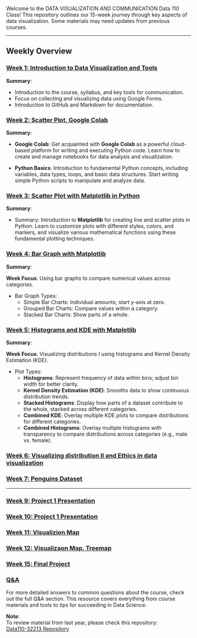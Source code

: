 Welcome to the DATA VISUALIZATION AND COMMUNICATION  Data 110 Class!
This repository outlines our 15-week journey through key aspects of data visualization. Some materials may need updates from previous courses.

---

## Weekly Overview


 ### [Week 1: Introduction to Data Visualization and Tools](Week1.md)
 **Summary**:
- Introduction to the course, syllabus, and key tools for communication.
- Focus on collecting and visualizing data using Google Forms.
- Introduction to GitHub and Markdown for documentation.

### [Week 2: Scatter Plot, Google Colab](Week2.md)
**Summary**: 
- **Google Colab**: Get acquainted with **Google Colab** as a powerful cloud-based platform for writing and executing Python code. Learn how to create and manage notebooks for data analysis and visualization.

- **Python Basics**: Introduction to fundamental Python concepts, including variables, data types, loops, and basic data structures. Start writing simple Python scripts to manipulate and analyze data.


### [Week 3: Scatter Plot with Matplotlib in Python](week3.md)
**Summary**:
- Summary: Introduction to **Matplotlib** for creating line and scatter plots in Python. Learn to customize plots with different styles, colors, and markers, and visualize various mathematical functions using these fundamental plotting techniques.


### [Week 4: Bar Graph with Matplotlib](week4.md)

**Summary**:

**Week Focus**: Using bar graphs to compare numerical values across categories.
- Bar Graph Types:
  -  Simple Bar Charts: Individual amounts; start y-axis at zero.
  -   Grouped Bar Charts: Compare values within a category.
  -   Stacked Bar Charts: Show parts of a whole.



### [Week 5: Histograms and KDE with Matplotlib](Week5.md)

**Summary**:

**Week Focus**: Visualizing distributions I using histograms and Kernel Density Estimation (KDE).
- Plot Types:
  - **Histograms**: Represent frequency of data within bins; adjust bin width for better clarity.
  - **Kernel Density Estimation (KDE)**: Smooths data to show continuous distribution trends.
  - **Stacked Histograms**: Display how parts of a dataset contribute to the whole, stacked across different categories.
  - **Combined KDE**: Overlay multiple KDE plots to compare distributions for different categories.
  - **Combined Histograms**: Overlay multiple histograms with transparency to compare distributions across categories (e.g., male vs. female).
 

### [Week 6: Visualizing distribution II and Ethics in data visualization](week6.md)



### [Week 7: Penguins Dataset](Week7.md)
-----------


### [Week 9: Project 1 Presentation](Week9.md)

### [Week 10: Project 1 Presentation](Week10.md)


### [Week 11: Visualizion Map](Week11.md)


### [Week 12: Visualizaon Map, Treemap](Week12.md)


### [Week 15: Final Project](Final_Project.md)

### [Q&A](Q&A.md)

For more detailed answers to common questions about the course, check out the full Q&A section. This resource covers everything from course materials and tools to tips for succeeding in Data Science.






**Note**:  
To review material from last year, please check this repository:  
[Data110-32213 Repository](https://github.com/Reben80/Data110-32213)


